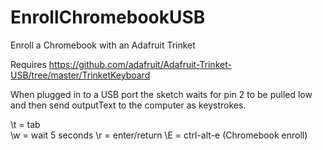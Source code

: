 # EnrollChromebookUSB
Enroll a Chromebook with an Adafruit Trinket

Requires https://github.com/adafruit/Adafruit-Trinket-USB/tree/master/TrinketKeyboard

When plugged in to a USB port the sketch waits for pin 2 to be pulled low and then send outputText to the computer as keystrokes. 

  \\t = tab  
  \\w = wait 5 seconds 
  \\r = enter/return 
  \\E = ctrl-alt-e (Chromebook enroll)

